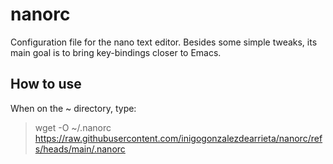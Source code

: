 # nanorc
Configuration file for the nano text editor. Besides some simple tweaks, its main goal is to bring key-bindings closer to Emacs.

## How to use

When on the ~ directory, type:

>
> wget -O ~/.nanorc https://raw.githubusercontent.com/inigogonzalezdearrieta/nanorc/refs/heads/main/.nanorc 
>
